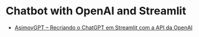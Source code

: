 # Chatbot with OpenAI and Streamlit

- [AsimovGPT – Recriando o ChatGPT em Streamlit com a API da OpenAI](https://hub.asimov.academy/projeto/asimovgpt-recriando-o-chatgpt-em-streamlit-com-a-api-da-openai/)



